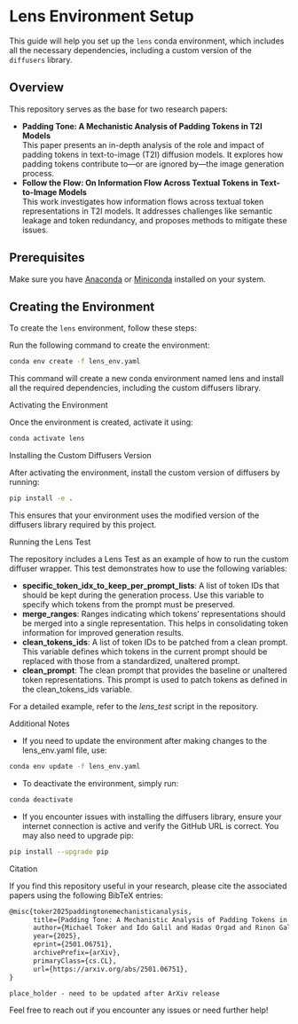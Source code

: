 # Lens Environment Setup

This guide will help you set up the `lens` conda environment, which includes all the necessary dependencies, including a custom version of the `diffusers` library.

## Overview

This repository serves as the base for two research papers:
- **Padding Tone: A Mechanistic Analysis of Padding Tokens in T2I Models**  
  This paper presents an in-depth analysis of the role and impact of padding tokens in text-to-image (T2I) diffusion models. It explores how padding tokens contribute to—or are ignored by—the image generation process.
- **Follow the Flow: On Information Flow Across Textual Tokens in Text-to-Image Models**  
  This work investigates how information flows across textual token representations in T2I models. It addresses challenges like semantic leakage and token redundancy, and proposes methods to mitigate these issues.

## Prerequisites

Make sure you have [Anaconda](https://www.anaconda.com/products/distribution) or [Miniconda](https://docs.conda.io/en/latest/miniconda.html) installed on your system.

## Creating the Environment

To create the `lens` environment, follow these steps:

Run the following command to create the environment:

```bash
conda env create -f lens_env.yaml
```

This command will create a new conda environment named lens and install all the required dependencies, including the custom diffusers library.

Activating the Environment

Once the environment is created, activate it using:

```bash
conda activate lens
```

Installing the Custom Diffusers Version

After activating the environment, install the custom version of diffusers by running:

```bash
pip install -e .
```

This ensures that your environment uses the modified version of the diffusers library required by this project.

Running the Lens Test

The repository includes a Lens Test as an example of how to run the custom diffuser wrapper. 
This test demonstrates how to use the following variables:


- **specific_token_idx_to_keep_per_prompt_lists**: A list of token IDs that should be kept during the generation process. Use this variable to specify which tokens from the prompt must be preserved.
- **merge_ranges**: Ranges indicating which tokens’ representations should be merged into a single representation. This helps in consolidating token information for improved generation results.
- **clean_tokens_ids**: A list of token IDs to be patched from a clean prompt. This variable defines which tokens in the current prompt should be replaced with those from a standardized, unaltered prompt.
- **clean_prompt**: The clean prompt that provides the baseline or unaltered token representations. This prompt is used to patch tokens as defined in the clean_tokens_ids variable.

For a detailed example, refer to the _lens_test_ script in the repository.

Additional Notes
- If you need to update the environment after making changes to the lens_env.yaml file, use:

```bash
conda env update -f lens_env.yaml
```

- To deactivate the environment, simply run:

```bash
conda deactivate
```

- If you encounter issues with installing the diffusers library, ensure your internet connection is active and verify the GitHub URL is correct. You may also need to upgrade pip:

```bash
pip install --upgrade pip
```


Citation

If you find this repository useful in your research, please cite the associated papers using the following BibTeX entries:

```latex
@misc{toker2025paddingtonemechanisticanalysis,
      title={Padding Tone: A Mechanistic Analysis of Padding Tokens in T2I Models}, 
      author={Michael Toker and Ido Galil and Hadas Orgad and Rinon Gal and Yoad Tewel and Gal Chechik and Yonatan Belinkov},
      year={2025},
      eprint={2501.06751},
      archivePrefix={arXiv},
      primaryClass={cs.CL},
      url={https://arxiv.org/abs/2501.06751}, 
}
```

```latex
place_holder - need to be updated after ArXiv release
```

Feel free to reach out if you encounter any issues or need further help!
